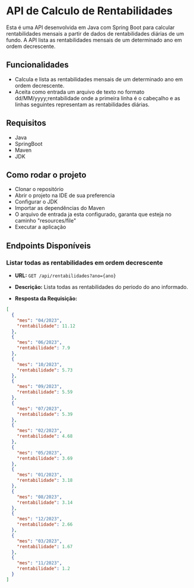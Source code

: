 # API de Calculo de Rentabilidades

Esta é uma API desenvolvida em Java com Spring Boot para calcular rentabilidades mensais a partir de dados de rentabilidades diárias de um fundo. A API lista as rentabilidades mensais de um determinado ano em ordem decrescente.

## Funcionalidades

- Calcula e lista as rentabilidades mensais de um determinado ano em ordem decrescente.
- Aceita como entrada um arquivo de texto no formato dd/MM/yyyy;rentabilidade onde a primeira linha é o cabeçalho e as linhas seguintes representam as rentabilidades diárias.

## Requisitos

- Java
- SpringBoot
- Maven
- JDK

## Como rodar o projeto

- Clonar o repositório
- Abrir o projeto na IDE de sua preferencia
- Configurar o JDK
- Importar as dependências do Maven
- O arquivo de entrada ja esta configurado, garanta que esteja no caminho "resources/file"
- Executar a aplicação

## Endpoints Disponíveis

### Listar todas as rentabilidades em ordem decrescente

- **URL:** `GET /api/rentabilidades?ano={ano}`
- **Descrição:** Lista todas as rentabilidades do periodo do ano informado.

- **Resposta da Requisição:**

```json
[
  {
    "mes": "04/2023",
    "rentabilidade": 11.12
  },
  {
    "mes": "06/2023",
    "rentabilidade": 7.9
  },
  {
    "mes": "10/2023",
    "rentabilidade": 5.73
  },
  {
    "mes": "09/2023",
    "rentabilidade": 5.59
  },
  {
    "mes": "07/2023",
    "rentabilidade": 5.39
  },
  {
    "mes": "02/2023",
    "rentabilidade": 4.68
  },
  {
    "mes": "05/2023",
    "rentabilidade": 3.69
  },
  {
    "mes": "01/2023",
    "rentabilidade": 3.18
  },
  {
    "mes": "08/2023",
    "rentabilidade": 3.14
  },
  {
    "mes": "12/2023",
    "rentabilidade": 2.66
  },
  {
    "mes": "03/2023",
    "rentabilidade": 1.67
  },
  {
    "mes": "11/2023",
    "rentabilidade": 1.2
  }
]
```